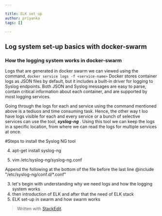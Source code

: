 ```yaml
---

title: ELK set up
author: priyanka
tags: []

---
```


## Log system set-up basics with docker-swarm

### How the logging system works in docker-swarm
Logs that are generated in docker swarm we can viewed using the command,
`docker service logs -f <service-name>`
Docker stores container logs as JSON files by default, but it includes a built-in driver for logging to Syslog endpoints. Both JSON and Syslog messages are easy to parse, contain critical information about each container, and are supported by most logging services. 

Going through the logs for each and service using the command mentioned above is a tediuos and time consuming task. Hence, the other way t loo have logs visible for each and every service or a bunch of selective services can use the tool, ***syslog-ng*** . 
Using this tool we can keep the logs in a specific location, from where we can read the logs for multiple services at once.

#Steps to install the Syslog NG tool
    

4.  apt-get install syslog-ng
    
5.  vim /etc/syslog-ng/syslog-ng.conf
    

Append the following at the bottom of the file before the last line @include "/etc/syslog-ng/conf.d/*.conf"

3. let's begin with understanding why we need logs and how the logging system works
4. then introduction of ELK and after that the need of ELK stack
5. ELK set-up in swarm and how swarm works
> Written with [StackEdit](https://stackedit.io/).
<!--stackedit_data:
eyJoaXN0b3J5IjpbMjA0MTYxMzkyMywtMTE0MDI2MDU5OSwxMj
gxNDE2MTg5LC0xMDAyMDMyMjgxLDM1NTIwNjgwNCwxMTM5OTAx
MjUxLDE5ODYzNzg1NjksMjA2NzU2NDMzMF19
-->